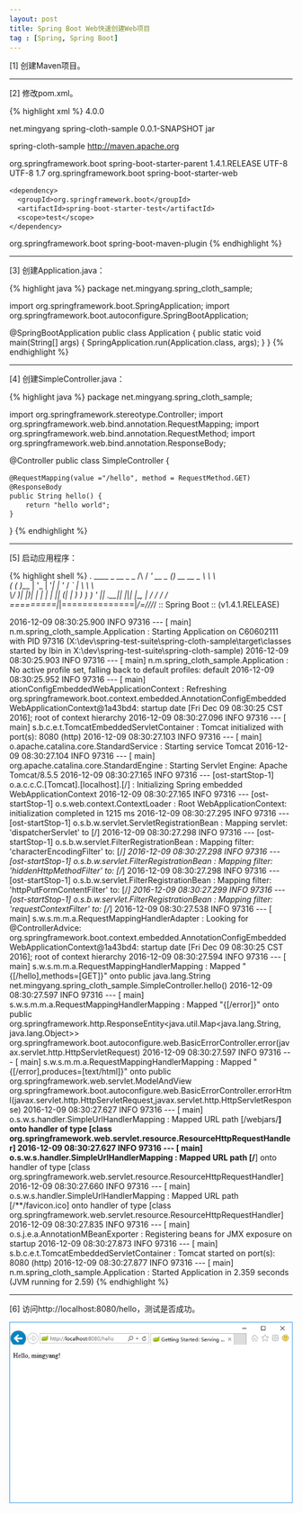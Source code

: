 ```yaml
---
layout: post
title: Spring Boot Web快速创建Web项目
tag : [Spring, Spring Boot]
---
```


[1] 创建Maven项目。

---

[2] 修改pom.xml。

{% highlight xml %}
<project xmlns="http://maven.apache.org/POM/4.0.0" xmlns:xsi="http://www.w3.org/2001/XMLSchema-instance"
  xsi:schemaLocation="http://maven.apache.org/POM/4.0.0 http://maven.apache.org/xsd/maven-4.0.0.xsd">
  <modelVersion>4.0.0</modelVersion>

  <groupId>net.mingyang</groupId>
  <artifactId>spring-cloth-sample</artifactId>
  <version>0.0.1-SNAPSHOT</version>
  <packaging>jar</packaging>

  <name>spring-cloth-sample</name>
  <url>http://maven.apache.org</url>

  <parent>
    <groupId>org.springframework.boot</groupId>
    <artifactId>spring-boot-starter-parent</artifactId>
    <version>1.4.1.RELEASE</version>
    <relativePath />
  </parent>

  <properties>
    <project.build.sourceEncoding>UTF-8</project.build.sourceEncoding>
    <project.reporting.outputEncoding>UTF-8</project.reporting.outputEncoding>
    <java.version>1.7</java.version>
  </properties>

  <dependencies>
    <dependency>
      <groupId>org.springframework.boot</groupId>
      <artifactId>spring-boot-starter-web</artifactId>
    </dependency>

    <dependency>
      <groupId>org.springframework.boot</groupId>
      <artifactId>spring-boot-starter-test</artifactId>
      <scope>test</scope>
    </dependency>
  </dependencies>

  <build>
    <plugins>
      <plugin>
        <groupId>org.springframework.boot</groupId>
        <artifactId>spring-boot-maven-plugin</artifactId>
      </plugin>
    </plugins>
  </build>

</project>
{% endhighlight %}

---

[3] 创建Application.java：

{% highlight java %}
package net.mingyang.spring_cloth_sample;

import org.springframework.boot.SpringApplication;
import org.springframework.boot.autoconfigure.SpringBootApplication;

@SpringBootApplication
public class Application 
{
  public static void main(String[] args) {
    SpringApplication.run(Application.class, args);
  }
}
{% endhighlight %}

---

[4] 创建SimpleController.java：

{% highlight java %}
package net.mingyang.spring_cloth_sample;

import org.springframework.stereotype.Controller;
import org.springframework.web.bind.annotation.RequestMapping;
import org.springframework.web.bind.annotation.RequestMethod;
import org.springframework.web.bind.annotation.ResponseBody;

@Controller
public class SimpleController {

    @RequestMapping(value ="/hello", method = RequestMethod.GET)
    @ResponseBody
    public String hello() {
        return "hello world";
    }
}
{% endhighlight %}

---

[5] 启动应用程序：

{% highlight shell %}
  .   ____          _            __ _ _
 /\\ / ___'_ __ _ _(_)_ __  __ _ \ \ \ \
( ( )\___ | '_ | '_| | '_ \/ _` | \ \ \ \
 \\/  ___)| |_)| | | | | || (_| |  ) ) ) )
  '  |____| .__|_| |_|_| |_\__, | / / / /
 =========|_|==============|___/=/_/_/_/
 :: Spring Boot ::        (v1.4.1.RELEASE)

2016-12-09 08:30:25.900  INFO 97316 --- [           main] n.m.spring_cloth_sample.Application      : Starting Application on C60602111 with PID 97316 (X:\dev\spring-test-suite\spring-cloth-sample\target\classes started by lbin in X:\dev\spring-test-suite\spring-cloth-sample)
2016-12-09 08:30:25.903  INFO 97316 --- [           main] n.m.spring_cloth_sample.Application      : No active profile set, falling back to default profiles: default
2016-12-09 08:30:25.952  INFO 97316 --- [           main] ationConfigEmbeddedWebApplicationContext : Refreshing org.springframework.boot.context.embedded.AnnotationConfigEmbeddedWebApplicationContext@1a43bd4: startup date [Fri Dec 09 08:30:25 CST 2016]; root of context hierarchy
2016-12-09 08:30:27.096  INFO 97316 --- [           main] s.b.c.e.t.TomcatEmbeddedServletContainer : Tomcat initialized with port(s): 8080 (http)
2016-12-09 08:30:27.103  INFO 97316 --- [           main] o.apache.catalina.core.StandardService   : Starting service Tomcat
2016-12-09 08:30:27.104  INFO 97316 --- [           main] org.apache.catalina.core.StandardEngine  : Starting Servlet Engine: Apache Tomcat/8.5.5
2016-12-09 08:30:27.165  INFO 97316 --- [ost-startStop-1] o.a.c.c.C.[Tomcat].[localhost].[/]       : Initializing Spring embedded WebApplicationContext
2016-12-09 08:30:27.165  INFO 97316 --- [ost-startStop-1] o.s.web.context.ContextLoader            : Root WebApplicationContext: initialization completed in 1215 ms
2016-12-09 08:30:27.295  INFO 97316 --- [ost-startStop-1] o.s.b.w.servlet.ServletRegistrationBean  : Mapping servlet: 'dispatcherServlet' to [/]
2016-12-09 08:30:27.298  INFO 97316 --- [ost-startStop-1] o.s.b.w.servlet.FilterRegistrationBean   : Mapping filter: 'characterEncodingFilter' to: [/*]
2016-12-09 08:30:27.298  INFO 97316 --- [ost-startStop-1] o.s.b.w.servlet.FilterRegistrationBean   : Mapping filter: 'hiddenHttpMethodFilter' to: [/*]
2016-12-09 08:30:27.298  INFO 97316 --- [ost-startStop-1] o.s.b.w.servlet.FilterRegistrationBean   : Mapping filter: 'httpPutFormContentFilter' to: [/*]
2016-12-09 08:30:27.299  INFO 97316 --- [ost-startStop-1] o.s.b.w.servlet.FilterRegistrationBean   : Mapping filter: 'requestContextFilter' to: [/*]
2016-12-09 08:30:27.538  INFO 97316 --- [           main] s.w.s.m.m.a.RequestMappingHandlerAdapter : Looking for @ControllerAdvice: org.springframework.boot.context.embedded.AnnotationConfigEmbeddedWebApplicationContext@1a43bd4: startup date [Fri Dec 09 08:30:25 CST 2016]; root of context hierarchy
2016-12-09 08:30:27.594  INFO 97316 --- [           main] s.w.s.m.m.a.RequestMappingHandlerMapping : Mapped "{[/hello],methods=[GET]}" onto public java.lang.String net.mingyang.spring_cloth_sample.SimpleController.hello()
2016-12-09 08:30:27.597  INFO 97316 --- [           main] s.w.s.m.m.a.RequestMappingHandlerMapping : Mapped "{[/error]}" onto public org.springframework.http.ResponseEntity<java.util.Map<java.lang.String, java.lang.Object>> org.springframework.boot.autoconfigure.web.BasicErrorController.error(javax.servlet.http.HttpServletRequest)
2016-12-09 08:30:27.597  INFO 97316 --- [           main] s.w.s.m.m.a.RequestMappingHandlerMapping : Mapped "{[/error],produces=[text/html]}" onto public org.springframework.web.servlet.ModelAndView org.springframework.boot.autoconfigure.web.BasicErrorController.errorHtml(javax.servlet.http.HttpServletRequest,javax.servlet.http.HttpServletResponse)
2016-12-09 08:30:27.627  INFO 97316 --- [           main] o.s.w.s.handler.SimpleUrlHandlerMapping  : Mapped URL path [/webjars/**] onto handler of type [class org.springframework.web.servlet.resource.ResourceHttpRequestHandler]
2016-12-09 08:30:27.627  INFO 97316 --- [           main] o.s.w.s.handler.SimpleUrlHandlerMapping  : Mapped URL path [/**] onto handler of type [class org.springframework.web.servlet.resource.ResourceHttpRequestHandler]
2016-12-09 08:30:27.660  INFO 97316 --- [           main] o.s.w.s.handler.SimpleUrlHandlerMapping  : Mapped URL path [/**/favicon.ico] onto handler of type [class org.springframework.web.servlet.resource.ResourceHttpRequestHandler]
2016-12-09 08:30:27.835  INFO 97316 --- [           main] o.s.j.e.a.AnnotationMBeanExporter        : Registering beans for JMX exposure on startup
2016-12-09 08:30:27.873  INFO 97316 --- [           main] s.b.c.e.t.TomcatEmbeddedServletContainer : Tomcat started on port(s): 8080 (http)
2016-12-09 08:30:27.877  INFO 97316 --- [           main] n.m.spring_cloth_sample.Application      : Started Application in 2.359 seconds (JVM running for 2.59)
{% endhighlight %}

---

[6] 访问http://localhost:8080/hello，测试是否成功。

![spring-boot-web-integrate-thymeleaf](/assets/img/posts/spring-boot-web-integrate-thymeleaf.png)
